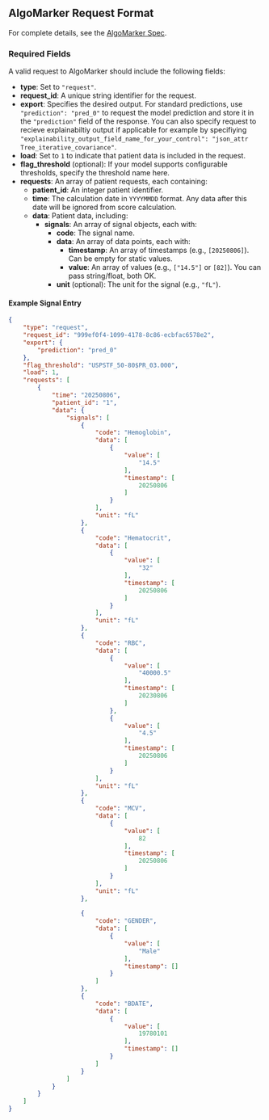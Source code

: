 ## AlgoMarker Request Format

For complete details, see the [AlgoMarker Spec](/SharePoint_Documents/General/AlgoMarker/RDG-04-11-33%20AM%20Library%20SW%20Version%201.1%20Software%20Design%20Document%20-%20Rev%20D.docx).

### Required Fields

A valid request to AlgoMarker should include the following fields:

- **type**: Set to `"request"`.
- **request_id**: A unique string identifier for the request.
- **export**: Specifies the desired output. For standard predictions, use `"prediction": "pred_0"` to request the model prediction and store it in the `"prediction"` field of the response. You can also specify request to recieve explainabiltiy output if applicable for example by specifiying `"explainability_output_field_name_for_your_control": "json_attr Tree_iterative_covariance"`.
- **load**: Set to `1` to indicate that patient data is included in the request.
- **flag_threshold** (optional): If your model supports configurable thresholds, specify the threshold name here.
- **requests**: An array of patient requests, each containing:
    - **patient_id**: An integer patient identifier.
    - **time**: The calculation date in `YYYYMMDD` format. Any data after this date will be ignored from score calculation.
    - **data**: Patient data, including:
        - **signals**: An array of signal objects, each with:
            - **code**: The signal name.
            - **data**: An array of data points, each with:
                - **timestamp**: An array of timestamps (e.g., `[20250806]`). Can be empty for static values.
                - **value**: An array of values (e.g., `["14.5"]` or `[82]`). You can pass string/float, both OK.
            - **unit** (optional): The unit for the signal (e.g., `"fL"`).

#### Example Signal Entry
```json title="Example Signal Entry"
{
    "type": "request",
    "request_id": "999ef0f4-1099-4178-8c86-ecbfac6578e2",
    "export": {
        "prediction": "pred_0"
    },
    "flag_threshold": "USPSTF_50-80$PR_03.000",
    "load": 1,
    "requests": [
        {
            "time": "20250806",
            "patient_id": "1",
            "data": {
                "signals": [
                    {
                        "code": "Hemoglobin",
                        "data": [
                            {
                                "value": [
                                    "14.5"
                                ],
                                "timestamp": [
                                    20250806
                                ]
                            }
                        ],
                        "unit": "fL"
                    },
                    {
                        "code": "Hematocrit",
                        "data": [
                            {
                                "value": [
                                    "32"
                                ],
                                "timestamp": [
                                    20250806
                                ]
                            }
                        ],
                        "unit": "fL"
                    },
                    {
                        "code": "RBC",
                        "data": [
                            {
                                "value": [
                                    "40000.5"
                                ],
                                "timestamp": [
                                    20230806
                                ]
                            },
                            {
                                "value": [
                                    "4.5"
                                ],
                                "timestamp": [
                                    20250806
                                ]
                            }
                        ],
                        "unit": "fL"
                    },
                    {
                        "code": "MCV",
                        "data": [
                            {
                                "value": [
                                    82
                                ],
                                "timestamp": [
                                    20250806
                                ]
                            }
                        ],
                        "unit": "fL"
                    },
                    
                    {
                        "code": "GENDER",
                        "data": [
                            {
                                "value": [
                                    "Male"
                                ],
                                "timestamp": []
                            }
                        ]
                    },
                    {
                        "code": "BDATE",
                        "data": [
                            {
                                "value": [
                                    19780101
                                ],
                                "timestamp": []
                            }
                        ]
                    }
                ]
            }
        }
    ]
}
```